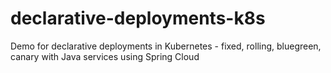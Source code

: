 # declarative-deployments-k8s
Demo for declarative deployments in Kubernetes - fixed, rolling, bluegreen, canary with Java services using Spring Cloud

